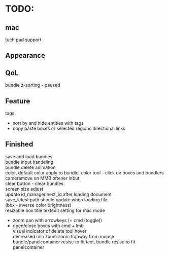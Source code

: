 # TODO:

## mac  
tuch pad support

## Appearance  

## QoL
bundle z-sorting - paused  
 
## Feature
tags  
- sort by and hide entities with tags  
- copy paste boxes or selected regions
directional links  

## Finished
save and load bundles  
bundle input handeling  
bundle delete animation  
color, default color apply to bundle, color tool - click on boxes and bundlers  
cameramove on MMB oftener inbut  
clear button - clear bundles  
screen size adjust  
update id_manager.next_id after loading document  
save_latest path should update when loading file  
(box - inverse color brightness)  
resizable box title textedit 
setting for mac mode  
- zoom pan with arrowkeys (+ cmd (toggle))  
- open/close boxes with cmd + lmb  
visual indicator of delete tool hover  
decreased min zoom 
zoom to/away from mouse  
bundle/panelcontainer resise to fit text, bundle resise to fit panelcontainer 
